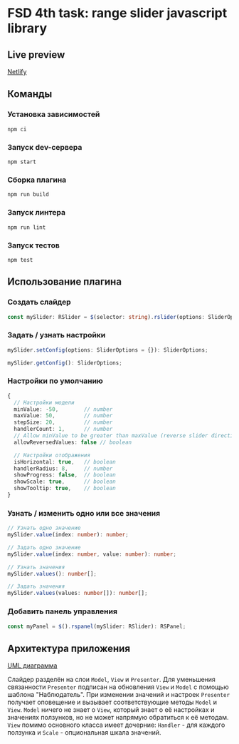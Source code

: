# FSD 4th task: range slider javascript library

## Live preview

[Netlify](https://peaceful-joliot-362591.netlify.app/demo.html)

## Команды

### Установка зависимостей

```
npm ci
```

### Запуск dev-сервера

```
npm start
```

### Сборка плагина

```
npm run build
```

### Запуск линтера

```
npm run lint
```

### Запуск тестов

```
npm test
```

## Использование плагина

### Создать слайдер

```typescript
const mySlider: RSlider = $(selector: string).rslider(options: SliderOptions);
```

### Задать / узнать настройки

```typescript
mySlider.setConfig(options: SliderOptions = {}): SliderOptions;

mySlider.getConfig(): SliderOptions;
```

### Настройки по умолчанию

```typescript
{
  // Настройки модели
  minValue: -50,        // number
  maxValue: 50,         // number
  stepSize: 20,         // number
  handlerCount: 1,      // number
  // Allow minValue to be greater than maxValue (reverse slider direction)
  allowReversedValues: false // boolean

  // Настройки отображения
  isHorizontal: true,   // boolean
  handlerRadius: 8,     // number
  showProgress: false,  // boolean
  showScale: true,      // boolean
  showTooltip: true,    // boolean
}
```

### Узнать / изменить одно или все значения

```typescript
// Узнать одно значение
mySlider.value(index: number): number;

// Задать одно значение
mySlider.value(index: number, value: number): number;

// Узнать значения
mySlider.values(): number[];

// Задать значения
mySlider.values(values: number[]): number[];
```

### Добавить панель управления

```typescript
const myPanel = $().rspanel(mySlider: RSlider): RSPanel;
```

## Архитектура приложения

<!-- TODO update diagram -->

[UML диаграмма](https://viewer.diagrams.net/?highlight=0000ff&edit=_blank&layers=1&nav=1&title=fsd4uml.drawio#Uhttps%3A%2F%2Fraw.githubusercontent.com%2Frsilivestr%2FFSD4thTask%2Fmaster%2Ffsd4uml.drawio)

Слайдер разделён на слои `Model`, `View` и `Presenter`. Для уменьшения связанности `Presenter` подписан на обновления `View` и `Model` с помощью шаблона "Наблюдатель". При изменении значений и настроек `Presenter` получает оповещение и вызывает соответствующие методы `Model` и `View`. `Model` ничего не знает о `View`, который знает о её настройках и значениях ползунков, но не может напрямую обратиться к её методам. `View` помимо основного класса имеет дочерние: `Handler` - для каждого ползунка и `Scale` - опциональная шкала значений.
